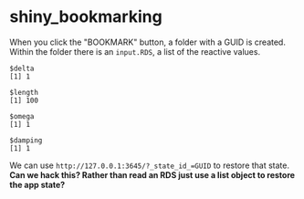 # shiny_bookmarking

When you click the "BOOKMARK" button, a folder with a GUID is created.
Within the folder there is an `input.RDS`, a list of the reactive values. 

```
$delta
[1] 1

$length
[1] 100

$omega
[1] 1

$damping
[1] 1
```

We can use `http://127.0.0.1:3645/?_state_id_=GUID` to restore that state.  **Can we hack this? Rather than read an RDS just use a list object to restore the app state?**
